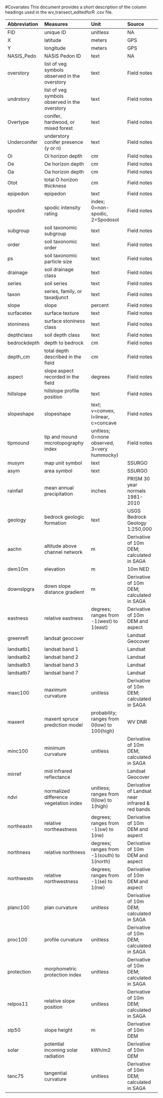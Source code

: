 #Covariates
This document provides a short description of the column headings used in the wv_transect_editedforR .csv file. 

|Abbreviation |Measures                                      |Unit                                        |Source                                         |
|:------------|:---------------------------------------------|:-------------------------------------------|:----------------------------------------------|
|FID          |unique ID                                     |unitless                                    |NA                                             |
|X            |latitude                                      |meters                                      |GPS                                            |
|Y            |longitude                                     |meters                                      |GPS                                            |
|NASIS_Pedo   |NASIS Pedon ID                                |text                                        |NA                                             |
|overstory    |list of veg symbols observed in the overstory |text                                        |Field notes                                    |
|undrstory    |list of veg symbols observed in the overstory |text                                        |Field notes                                    |
|Overtype     |conifer, hardwood, or mixed forest            |text                                        |Field notes                                    |
|Underconifer |understory conifer presence (y or n)          |text                                        |Field notes                                    |
|Oi           |Oi horizon depth                              |cm                                          |Field notes                                    |
|Oe           |Oe horizon depth                              |cm                                          |Field notes                                    |
|Oa           |Oa horizon depth                              |cm                                          |Field notes                                    |
|Otot         |total O horizon thickness                     |cm                                          |Field notes                                    |
|epipedon     |epipedon                                      |text                                        |Field notes                                    |
|spodint      |spodic intensity rating                       |index; 0=non-spodic, 2=Spodosol             |Field notes                                    |
|subgroup     |soil taxonomic subgroup                       |text                                        |Field notes                                    |
|order        |soil taxonomic order                          |text                                        |Field notes                                    |
|ps           |soil taxonomic particle size                  |text                                        |Field notes                                    |
|drainage     |soil drainage class                           |text                                        |Field notes                                    |
|series       |soil series                                   |text                                        |Field notes                                    |
|taxon        |series, family, or taxadjunct                 |text                                        |Field notes                                    |
|slope        |slope                                         |percent                                     |Field notes                                    |
|surfacetex   |surface texture                               |text                                        |Field notes                                    |
|stoniness    |surface stoniness class                       |text                                        |Field notes                                    |
|depthclass   |soil depth class                              |text                                        |Field notes                                    |
|bedrockdepth |depth to bedrock                              |cm                                          |Field notes                                    |
|depth_cm     |total depth described in the field            |cm                                          |Field notes                                    |
|aspect       |slope aspect recorded in the field            |degrees                                     |Field notes                                    |
|hillslope    |hillslope profile position                    |text                                        |Field notes                                    |
|slopeshape   |slopeshape                                    |text; v=convex, l=linear, c=concave         |Field notes                                    |
|tipmound     |tip and mound microtopography index           |unitless; 0=none observed, 3=very hummocky) |Field notes                                    |
|musym        |map unit symbol                               |text                                        |SSURGO                                         |
|asym         |area symbol                                   |text                                        |SSURGO                                         |
|rainfall     |mean annual precipitation                     |inches                                      |PRISM 30 year normals 1981-2010                |
|geology      |bedrock geologic formation                    |text                                        |USGS Bedrock Geology 1:250,000                 |
|aachn        |altitude above channel network                |m                                           |Derivative of 10m DEM; calculated in SAGA      |
|dem10m       |elevation                                     |m                                           |10m NED                                        |
|downslpgra   |down slope distance gradient                  |m                                           |Derivative of 10m DEM; calculated in SAGA      |
|eastness     |relative eastness                             |degrees; ranges from -1(west) to 1(east)    |Derivative of 10m DEM and aspect               |
|greenrefl    |landsat geocover                              |                                            |Landsat Geocover                               |
|landsatb1    |landsat band 1                                |                                            |Landsat                                        |
|landsatb2    |landsat band 2                                |                                            |Landsat                                        |
|landsatb3    |landsat band 3                                |                                            |Landsat                                        |
|landsatb7    |landsat band 7                                |                                            |Landsat                                        |
|maxc100      |maximum curvature                             |unitless                                    |Derivative of 10m DEM; calculated in SAGA      |
|maxent       |maxent spruce prediction model                |probability; ranges from 0(low) to 100(high)|WV DNR                                         |
|minc100      |minimum curvature                             |unitless                                    |Derivative of 10m DEM; calculated in SAGA      |
|mirref       |mid infrared reflectance                      |                                            |Landsat Geocover                               |
|ndvi         |normalized difference vegetation index        |unitless; ranges from 0(low) to 1(high)     |Derivative of Landsat near infrared & red bands|
|northeastn   |relative northeastness                        |degrees; ranges from -1(sw) to 1(ne)        |Derivative of 10m DEM and aspect               |
|northness    |relative northness                            |degrees; ranges from -1(south) to 1(north)  |Derivative of 10m DEM and aspect               |
|northwestn   |relative northwestness                        |degrees; ranges from -1(se) to 1(nw)        |Derivative of 10m DEM and aspect               |
|planc100     |plan curvature                                |unitless                                    |Derivative of 10m DEM; calculated in SAGA      |
|proc100      |profile curvature                             |unitless                                    |Derivative of 10m DEM; calculated in SAGA      |
|protection   |morphometric protection index                 |unitless                                    |Derivative of 10m DEM; calculated in SAGA      |
|relpos11     |relative slope position                       |unitless                                    |Derivative of 10m DEM; calculated in SAGA      |
|slp50        |slope height                                  |m                                           |Derivative of 10m DEM                          |
|solar        |potential incoming solar radiation            |kWh/m2                                      |Derivative of 10m DEM                          |
|tanc75       |tangential curvature                          |unitless                                    |Derivative of 10m DEM; calculated in SAGA      |
   